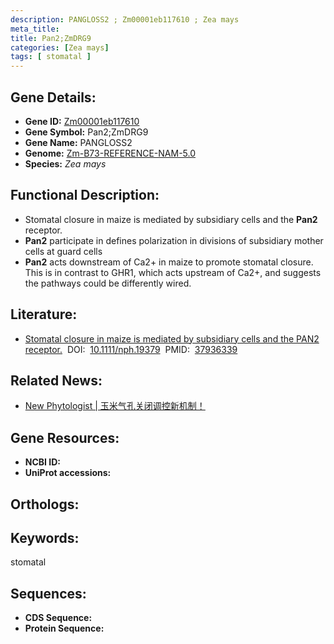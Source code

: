 ```yaml
---
description: PANGLOSS2 ; Zm00001eb117610 ; Zea mays
meta_title:
title: Pan2;ZmDRG9
categories: [Zea mays]
tags: [ stomatal ]
---
```


## Gene Details:
- **Gene ID:**	[Zm00001eb117610]()
- **Gene Symbol:** Pan2;ZmDRG9
- **Gene Name:** PANGLOSS2
- **Genome:** [Zm-B73-REFERENCE-NAM-5.0]()
- **Species:** *Zea mays*

## Functional Description:
   - Stomatal closure in maize is mediated by subsidiary cells and the **Pan2** receptor.
   - **Pan2** participate in defines polarization in divisions of subsidiary mother cells at guard cells
   - **Pan2** acts downstream of Ca2+ in maize to promote stomatal closure. This is in contrast to GHR1, which acts upstream of Ca2+, and suggests the pathways could be differently wired.

## Literature:
   - [Stomatal closure in maize is mediated by subsidiary cells and the PAN2 receptor.]( https://nph.onlinelibrary.wiley.com/doi/10.1111/nph.19379)&nbsp;&nbsp;DOI:&nbsp;&nbsp;[10.1111/nph.19379](https://nph.onlinelibrary.wiley.com/doi/10.1111/nph.19379)&nbsp;&nbsp;PMID:&nbsp;&nbsp;[37936339](https://pubmed.ncbi.nlm.nih.gov/37936339/)

## Related News:
   - [New Phytologist | 玉米气孔关闭调控新机制！](https://mp.weixin.qq.com/s?__biz=MzU3ODY3MDM0NA==&mid=2247531464&idx=1&sn=b6ae0d0defe7e3f5e21ffeff420c2082&chksm=5bb3eee5b383a75d19edd425a9f41d72aa3fbcbc989cceb74bc9ba26ada1e88dcb709ee3596c&scene=27#wechat_redirect)

## Gene Resources:
- **NCBI ID:** [](https://www.ncbi.nlm.nih.gov/gene/?term=)
- **UniProt accessions:** [](https://www.uniprot.org/uniprotkb//entry)

## Orthologs:

## Keywords:
stomatal

## Sequences:
- **CDS Sequence:**
- **Protein Sequence:**
